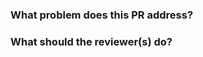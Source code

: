 ### What problem does this PR address?

<!-- Provide a brief overview and link to the issue. Attach outputs, including screenshots (before/after), if helpful for the reviewer. -->

### What should the reviewer(s) do?

<!-- Merge the code, provide feedback, initiate a discussion, etc. -->

<!--
Use the following checklist items when applicable (select only what applies):
- [ ] This PR introduces a public-facing change (e.g., figures, CLI input/output, API).
    - [ ] Documentation (e.g., tutorials, examples, README) has been updated.
    - [ ] A tracking issue or plan to update documentation exists.
- [ ] This PR affects internal functionality only (no user-facing change).
-->

